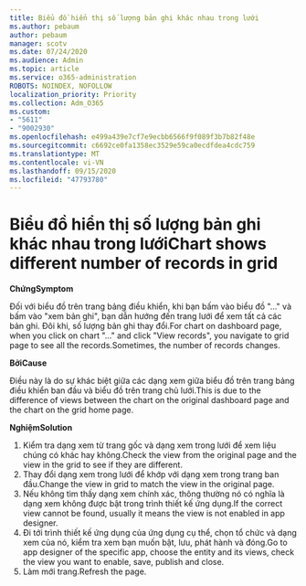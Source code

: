 ```yaml
---
title: Biểu đồ hiển thị số lượng bản ghi khác nhau trong lưới
ms.author: pebaum
author: pebaum
manager: scotv
ms.date: 07/24/2020
ms.audience: Admin
ms.topic: article
ms.service: o365-administration
ROBOTS: NOINDEX, NOFOLLOW
localization_priority: Priority
ms.collection: Adm_O365
ms.custom:
- "5611"
- "9002930"
ms.openlocfilehash: e499a439e7cf7e9ecbb6566f9f089f3b7b82f48e
ms.sourcegitcommit: c6692ce0fa1358ec3529e59ca0ecdfdea4cdc759
ms.translationtype: MT
ms.contentlocale: vi-VN
ms.lasthandoff: 09/15/2020
ms.locfileid: "47793780"
---
```

# <a name="chart-shows-different-number-of-records-in-grid"></a><span data-ttu-id="4caf4-102">Biểu đồ hiển thị số lượng bản ghi khác nhau trong lưới</span><span class="sxs-lookup"><span data-stu-id="4caf4-102">Chart shows different number of records in grid</span></span>

<span data-ttu-id="4caf4-103">**Chứng**</span><span class="sxs-lookup"><span data-stu-id="4caf4-103">**Symptom**</span></span>

<span data-ttu-id="4caf4-104">Đối với biểu đồ trên trang bảng điều khiển, khi bạn bấm vào biểu đồ "..." và bấm vào "xem bản ghi", bạn dẫn hướng đến trang lưới để xem tất cả các bản ghi. Đôi khi, số lượng bản ghi thay đổi.</span><span class="sxs-lookup"><span data-stu-id="4caf4-104">For chart on dashboard page, when you click on chart "…" and click "View records", you navigate to grid page to see all the records.Sometimes, the number of records changes.</span></span>

<span data-ttu-id="4caf4-105">**Bởi**</span><span class="sxs-lookup"><span data-stu-id="4caf4-105">**Cause**</span></span>

<span data-ttu-id="4caf4-106">Điều này là do sự khác biệt giữa các dạng xem giữa biểu đồ trên trang bảng điều khiển ban đầu và biểu đồ trên trang chủ lưới.</span><span class="sxs-lookup"><span data-stu-id="4caf4-106">This is due to the difference of views between the chart on the original dashboard page and the chart on the grid home page.</span></span>  

<span data-ttu-id="4caf4-107">**Nghiệm**</span><span class="sxs-lookup"><span data-stu-id="4caf4-107">**Solution**</span></span>

1. <span data-ttu-id="4caf4-108">Kiểm tra dạng xem từ trang gốc và dạng xem trong lưới để xem liệu chúng có khác hay không.</span><span class="sxs-lookup"><span data-stu-id="4caf4-108">Check the view from the original page and the view in the grid to see if they are different.</span></span>
2. <span data-ttu-id="4caf4-109">Thay đổi dạng xem trong lưới để khớp với dạng xem trong trang ban đầu.</span><span class="sxs-lookup"><span data-stu-id="4caf4-109">Change the view in grid to match the view in the original page.</span></span>
3. <span data-ttu-id="4caf4-110">Nếu không tìm thấy dạng xem chính xác, thông thường nó có nghĩa là dạng xem không được bật trong trình thiết kế ứng dụng.</span><span class="sxs-lookup"><span data-stu-id="4caf4-110">If the correct view cannot be found, usually it means the view is not enabled in app designer.</span></span>
4. <span data-ttu-id="4caf4-111">Đi tới trình thiết kế ứng dụng của ứng dụng cụ thể, chọn tổ chức và dạng xem của nó, kiểm tra xem bạn muốn bật, lưu, phát hành và đóng.</span><span class="sxs-lookup"><span data-stu-id="4caf4-111">Go to app designer of the specific app, choose the entity and its views, check the view you want to enable, save, publish and close.</span></span>
5. <span data-ttu-id="4caf4-112">Làm mới trang.</span><span class="sxs-lookup"><span data-stu-id="4caf4-112">Refresh the page.</span></span>